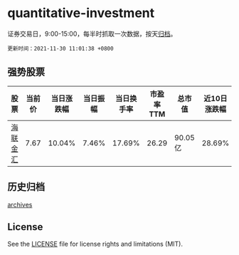 # quantitative-investment

证券交易日，9:00-15:00，每半时抓取一次数据，按天[归档](archives)。

`更新时间：2021-11-30 11:01:38 +0800`

## 强势股票

|股票|当前价|当日涨跌幅|当日振幅|当日换手率|市盈率TTM|总市值|近10日涨跌幅|
|----|----|----|----|----|----|----|----|
|[海联金汇](https://xueqiu.com/S/SZ002537)|7.67|10.04%|7.46%|17.69%|26.29|90.05亿|28.69%|

## 历史归档

[archives](archives)

## License

See the [LICENSE](LICENSE) file for license rights and limitations (MIT).